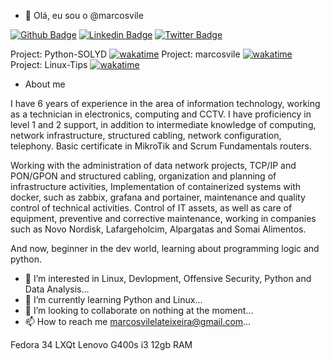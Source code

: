 - 👋 Olá, eu sou o @marcosvile

[![Github Badge](https://img.shields.io/badge/-Github-000?style=flat-square&logo=Github&logoColor=white&link=https://github.com/fagnerpsantos)](https://github.com/marcosvile)
[![Linkedin Badge](https://img.shields.io/badge/-LinkedIn-blue?style=flat-square&logo=Linkedin&logoColor=white&link=https://www.linkedin.com/in/fagnerpsantos/)](https://www.linkedin.com/in/marcosvile)
[![Twitter Badge](https://img.shields.io/badge/-Twitter-1ca0f1?style=flat-square&labelColor=1ca0f1&logo=twitter&logoColor=white&link=https://twitter.com/fagnerpsantos)](https://twitter.com/marcosvilel_a)

Project: Python-SOLYD
[![wakatime](https://wakatime.com/badge/user/2c68ed23-765c-40e6-88d9-3b49ab1bdf82/project/8865df18-fc52-48d5-af54-b8a4a62e547e.svg)](https://wakatime.com/badge/user/2c68ed23-765c-40e6-88d9-3b49ab1bdf82/project/8865df18-fc52-48d5-af54-b8a4a62e547e)
Project: marcosvile
[![wakatime](https://wakatime.com/badge/user/2c68ed23-765c-40e6-88d9-3b49ab1bdf82/project/2a211212-f54c-4e9b-8ca4-f46d4d98d0b5.svg)](https://wakatime.com/badge/user/2c68ed23-765c-40e6-88d9-3b49ab1bdf82/project/2a211212-f54c-4e9b-8ca4-f46d4d98d0b5)
Project: Linux-Tips
[![wakatime](https://wakatime.com/badge/user/2c68ed23-765c-40e6-88d9-3b49ab1bdf82/project/67636464-605d-4416-ae63-df551fdfc8d5.svg)](https://wakatime.com/badge/user/2c68ed23-765c-40e6-88d9-3b49ab1bdf82/project/67636464-605d-4416-ae63-df551fdfc8d5)

- About me

I have 6 years of experience in the area of information technology, working as a technician in electronics, computing and CCTV. I have proficiency in level 1 and 2 support, in addition to intermediate knowledge of computing, network infrastructure, structured cabling, network configuration, telephony. Basic certificate in MikroTik and Scrum Fundamentals routers.

Working with the administration of data network projects, TCP/IP and PON/GPON and structured cabling, organization and planning of infrastructure activities, Implementation of containerized systems with docker, such as zabbix, grafana and portainer, maintenance and quality control of technical activities. Control of IT assets, as well as care of equipment, preventive and corrective maintenance, working in companies such as Novo Nordisk, Lafargeholcim, Alpargatas and Somai Alimentos.

And now, beginner in the dev world, learning about programming logic and python.


- 👀 I’m interested in Linux, Devlopment, Offensive Security, Python and Data Analysis...
- 🌱 I’m currently learning Python and Linux...
- 💞️ I’m looking to collaborate on nothing at the moment...
- 📫 How to reach me marcosvilelateixeira@gmail.com...



Fedora 34 LXQt
Lenovo G400s i3 12gb RAM 
